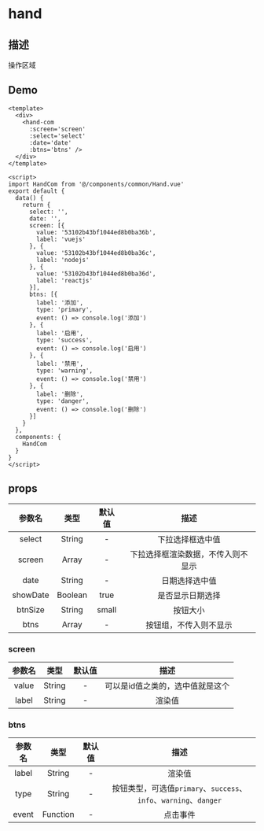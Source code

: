 # hand

## 描述
操作区域

## Demo
```vue
<template>
  <div>
    <hand-com
      :screen='screen'
      :select='select'
      :date='date'
      :btns='btns' />
  </div>
</template>

<script>
import HandCom from '@/components/common/Hand.vue'
export default {
  data() {
    return {
      select: '',
      date: '',
      screen: [{
        value: '53102b43bf1044ed8b0ba36b',
        label: 'vuejs'
      }, {
        value: '53102b43bf1044ed8b0ba36c',
        label: 'nodejs'
      }, {
        value: '53102b43bf1044ed8b0ba36d',
        label: 'reactjs'
      }],
      btns: [{
        label: '添加',
        type: 'primary',
        event: () => console.log('添加')
      }, {
        label: '启用',
        type: 'success',
        event: () => console.log('启用')
      }, {
        label: '禁用',
        type: 'warning',
        event: () => console.log('禁用')
      }, {
        label: '删除',
        type: 'danger',
        event: () => console.log('删除')
      }]
    }
  },
  components: {
    HandCom
  }
}
</script>
```

## props
| 参数名 | 类型 | 默认值 | 描述  |
| :-------------: |:-------------:| :-----:| :-----:|
| select | String | - | 下拉选择框选中值 |
| screen | Array | - | 下拉选择框渲染数据，不传入则不显示 |
| date | String | - | 日期选择选中值 |
| showDate | Boolean | true | 是否显示日期选择 |
| btnSize | String | small | 按钮大小 |
| btns | Array | - | 按钮组，不传入则不显示 |

### screen
| 参数名 | 类型 | 默认值 | 描述  |
| :-------------: |:-------------:| :-----:| :-----:|
| value | String | - | 可以是id值之类的，选中值就是这个 |
| label | String | - | 渲染值 |

### btns
| 参数名 | 类型 | 默认值 | 描述  |
| :-------------: |:-------------:| :-----:| :-----:|
| label | String | - | 渲染值 |
| type | String | - | 按钮类型，可选值`primary`、`success`、`info`、`warning`、`danger` |
| event | Function | - | 点击事件 |
